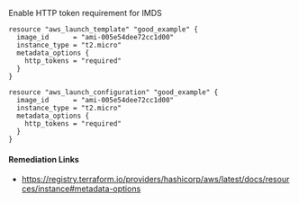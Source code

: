 
Enable HTTP token requirement for IMDS

```hcl
resource "aws_launch_template" "good_example" {
  image_id      = "ami-005e54dee72cc1d00"
  instance_type = "t2.micro"
  metadata_options {
    http_tokens = "required"
  }
}
```
```hcl
resource "aws_launch_configuration" "good_example" {
  image_id      = "ami-005e54dee72cc1d00"
  instance_type = "t2.micro"
  metadata_options {
    http_tokens = "required"
  }
}
```

#### Remediation Links
 - https://registry.terraform.io/providers/hashicorp/aws/latest/docs/resources/instance#metadata-options

